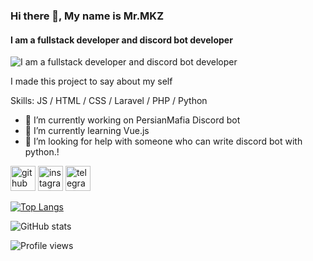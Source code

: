 ### Hi there 👋, My name is Mr.MKZ 
#### I am a fullstack developer and discord bot developer
![I am a fullstack developer and discord bot developer](https://arturssmirnovs.github.io/github-profile-readme-generator/images/banner.png)

I made this project to say about my self

Skills: JS / HTML / CSS / Laravel / PHP / Python 

- 🔭 I’m currently working on PersianMafia Discord bot 
- 🌱 I’m currently learning Vue.js 
- 🤔 I’m looking for help with someone who can write discord bot with python.! 


[<img src='https://cdn.jsdelivr.net/npm/simple-icons@3.0.1/icons/github.svg' alt='github' height='40'>](https://github.com/Mr-MKZ)  [<img src='https://cdn.jsdelivr.net/npm/simple-icons@3.0.1/icons/instagram.svg' alt='instagram' height='40'>](https://www.instagram.com/mr._.mkz/)  [<img src='https://cdn.jsdelivr.net/npm/simple-icons@3.0.1/icons/telegram.svg' alt='telegram' height='40'>](t.me/e_mkz)  

[![Top Langs](https://github-readme-stats.vercel.app/api/top-langs/?username=Mr-MKZ)](https://github.com/anuraghazra/github-readme-stats)

![GitHub stats](https://github-readme-stats.vercel.app/api?username=Mr-MKZ&show_icons=true)  

![Profile views](https://gpvc.arturio.dev/Mr-MKZ)  
